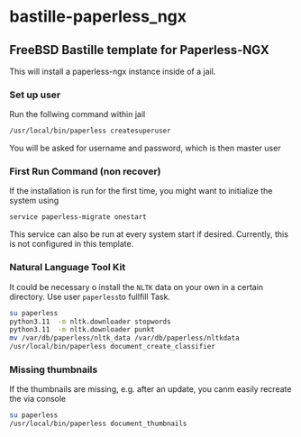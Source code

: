 # bastille-paperless_ngx
## FreeBSD Bastille template for Paperless-NGX
This will install a paperless-ngx instance inside of a jail.

### Set up user
Run the follwing command within jail
```sh
/usr/local/bin/paperless createsuperuser
```
You will be asked for username and password, which is then master user

### First Run Command (non recover)
If the installation is run for the first time, you might want to initialize the system using
```sh
service paperless-migrate onestart
```
This service can also be run at every system start if desired.
Currently, this is not configured in this template.

### Natural Language Tool Kit
It could be necessary o install the `NLTK` data on your own in a certain directory.
Use user `paperless`to fullfill Task.
```sh
su paperless
python3.11  -m nltk.downloader stopwords
python3.11  -m nltk.downloader punkt
mv /var/db/paperless/nltk_data /var/db/paperless/nltkdata
/usr/local/bin/paperless document_create_classifier
```

### Missing thumbnails
If the thumbnails are missing, e.g. after an update, you canm easily recreate the via console
```sh
su paperless
/usr/local/bin/paperless document_thumbnails
```

